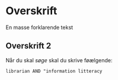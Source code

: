 # Overskrift

En masse forklarende tekst

## Overskrift 2

Når du skal *søge* skal du skrive føælgende: 

`librarian AND "information litteracy`
